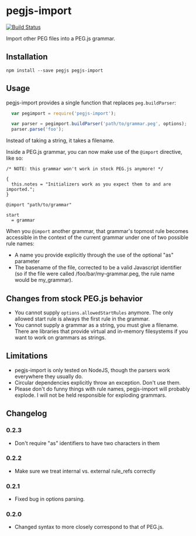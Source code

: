 # pegjs-import

[![Build Status](https://travis-ci.org/casetext/pegjs-import.svg?branch=master)](https://travis-ci.org/casetext/pegjs-import)

Import other PEG files into a PEG.js grammar.

## Installation

```
npm install --save pegjs pegjs-import
```

## Usage

pegjs-import provides a single function that replaces ```peg.buildParser```:

```javascript
  var pegimport = require('pegjs-import');

  var parser = pegimport.buildParser('path/to/grammar.peg', options);
  parser.parse('foo');
```

Instead of taking a string, it takes a filename.

Inside a PEG.js grammar, you can now make use of the ```@import``` directive, like so:

```
/* NOTE: this grammar won't work in stock PEG.js anymore! */

{
  this.notes = "Initializers work as you expect them to and are imported.";
}

@import "path/to/grammar"

start
  = grammar
```

When you ```@import``` another grammar, that grammar's topmost rule becomes accessible in the context of the current grammar under one of two possible rule names: 
   - A name you provide explicitly through the use of the optional "as" parameter
   - The basename of the file, corrected to be a valid Javascript identifier (so if the file were called /foo/bar/my-grammar.peg, the rule name would be my_grammar).

## Changes from stock PEG.js behavior

* You cannot supply ```options.allowedStartRules``` anymore. The only allowed start rule is always the first rule in the grammar.
* You cannot supply a grammar as a string, you must give a filename. There are libraries that provide virtual and in-memory filesystems if you want to work on grammars as strings.

## Limitations

- pegjs-import is only tested on NodeJS, though the parsers work everywhere they usually do.
- Circular dependencies explicitly throw an exception. Don't use them.
- Please don't do funny things with rule names, pegjs-import will probably explode. I will not be held responsible for exploding grammars.

## Changelog

### 0.2.3

- Don't require "as" identifiers to have two characters in them

### 0.2.2

- Make sure we treat internal vs. external rule_refs correctly

### 0.2.1

- Fixed bug in options parsing.

### 0.2.0

- Changed syntax to more closely correspond to that of PEG.js.
